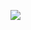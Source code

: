 [![](https://jitpack.io/v/developeramit3/ApiCall.svg)](https://jitpack.io/#developeramit3/ApiCall)
	
	
        
